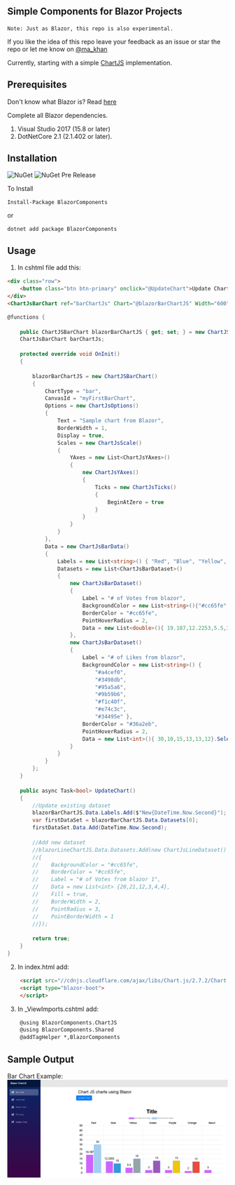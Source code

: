 ## Simple Components for Blazor Projects

```
Note: Just as Blazor, this repo is also experimental.
```

If you like the idea of this repo leave your feedback as an issue or star the repo or let me know on [@ma_khan](https://twitter.com/ma_khan)

Currently, starting with a simple [ChartJS](https://github.com/chartjs/Chart.js) implementation. 


## Prerequisites

Don't know what Blazor is? Read [here](https://github.com/aspnet/Blazor)

Complete all Blazor dependencies.

1. Visual Studio 2017 (15.8 or later)
2. DotNetCore 2.1 (2.1.402 or later).


## Installation 

![NuGet](https://img.shields.io/nuget/v/BlazorComponents.svg) ![NuGet Pre Release](https://img.shields.io/nuget/vpre/BlazorComponents.svg)


To Install 

```
Install-Package BlazorComponents
```
or 
```
dotnet add package BlazorComponents
```

## Usage

1. In cshtml file add this:

```html
<div class="row">
    <button class="btn btn-primary" onclick="@UpdateChart">Update Chart </button>
</div>
<ChartJsBarChart ref="barChartJs" Chart="@blazorBarChartJS" Width="600" Height="300" />
```

```csharp
@functions {

    public ChartJSBarChart blazorBarChartJS { get; set; } = new ChartJSBarChart();
    ChartJsBarChart barChartJs;

    protected override void OnInit()
    {

        blazorBarChartJS = new ChartJSBarChart()
        {
            ChartType = "bar",
            CanvasId = "myFirstBarChart",
            Options = new ChartJsOptions()
            {
                Text = "Sample chart from Blazor",
                BorderWidth = 1,
                Display = true,
				Scales = new ChartJsScale()
				{
					YAxes = new List<ChartJsYAxes>()
					{
						new ChartJsYAxes()
						{
							Ticks = new ChartJsTicks()
							{
								BeginAtZero = true
							}
						}
					}
				}
            },
            Data = new ChartJsBarData()
            {
                Labels = new List<string>() { "Red", "Blue", "Yellow", "Green", "Purple", "Orange" },
                Datasets = new List<ChartJsBarDataset>()
                {
                    new ChartJsBarDataset()
                    {
                        Label = "# of Votes from blazor",
                        BackgroundColor = new List<string>(){"#cc65fe" },
                        BorderColor = "#cc65fe",
                        PointHoverRadius = 2,
                        Data = new List<double>(){ 19.187,12.2253,5.5,3,3,2}
                    },
                    new ChartJsBarDataset()
                    {
                        Label = "# of Likes from blazor",
                        BackgroundColor = new List<string>() {
                            "#a4cef0",
                            "#3498db",
                            "#95a5a6",
                            "#9b59b6",
                            "#f1c40f",
                            "#e74c3c",
                            "#34495e" },
                        BorderColor = "#36a2eb",
                        PointHoverRadius = 2,
                        Data = new List<int>(){ 30,10,15,13,13,12}.Select<int,double>(i=> i).ToList()
                    }
                }
            }
        };
    }

    public async Task<bool> UpdateChart()
    {
        //Update existing dataset
        blazorBarChartJS.Data.Labels.Add($"New{DateTime.Now.Second}");
        var firstDataSet = blazorBarChartJS.Data.Datasets[0];
        firstDataSet.Data.Add(DateTime.Now.Second);
        
        //Add new dataset
        //blazorLineChartJS.Data.Datasets.Add(new ChartJsLineDataset()
        //{
        //    BackgroundColor = "#cc65fe",
        //    BorderColor = "#cc65fe",
        //    Label = "# of Votes from blazor 1",
        //    Data = new List<int> {20,21,12,3,4,4},
        //    Fill = true,
        //    BorderWidth = 2,
        //    PointRadius = 3,
        //    PointBorderWidth = 1
        //});

        return true;
    }
}
```

2. In index.html add:

```html
    <script src="//cdnjs.cloudflare.com/ajax/libs/Chart.js/2.7.2/Chart.min.js"></script>
    <script type="blazor-boot">
    </script>
```

3. In _ViewImports.cshtml add:

```html
    @using BlazorComponents.ChartJS
    @using BlazorComponents.Shared
    @addTagHelper *,BlazorComponents
```

## Sample Output

Bar Chart Example:
![Barchart](barchart.png)



